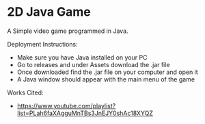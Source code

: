 # 2D Java Game
A Simple video game programmed in Java.

Deployment Instructions:
* Make sure you have Java installed on your PC
* Go to releases and under Assets download the .jar file
* Once downloaded find the .jar file on your computer and open it
* A Java window should appear with the main menu of the game

Works Cited: 
* https://www.youtube.com/playlist?list=PLah6faXAgguMnTBs3JnEJY0shAc18XYQZ
